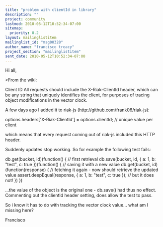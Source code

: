 ```yaml
---
title: "problem with clientId in library"
description: ""
project: community
lastmod: 2010-05-12T10:52:34-07:00
sitemap:
  priority: 0.2
layout: mailinglistitem
mailinglist_id: "msg00328"
author_name: "francisco treacy"
project_section: "mailinglistitem"
sent_date: 2010-05-12T10:52:34-07:00
---
```



Hi all,

&gt;From the wiki:

Client ID
All requests should include the X-Riak-ClientId header, which can be
any string that uniquely identifies the client, for purposes of
tracing object modifications in the vector clock.

A few days ago I added it to riak-js (http://github.com/frank06/riak-js):

options.headers['X-Riak-ClientId'] = options.clientId; // unique
value per client

which means that every request coming out of riak-js included this HTTP header.

Suddenly updates stop working. So for example the following test fails:

 db.get(bucket, id)(function() { // first retrieval
 db.save(bucket, id, { a: 1, b: "test", c: true })(function() { //
saving it with a new value
 db.get(bucket, id)(function(response) { // fetching it again -
now should retrieve the updated value
 assert.deepEqual(response, { a: 1, b: "test", c: true }); //
but it does not!
 })
 })

...the value of the object is the original one - db.save() had thus no
effect. Commenting out the clientId header setting, does allow the
test to pass.

So i know it has to do with tracking the vector clock value... what am
I missing here?

Francisco


